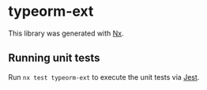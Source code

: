 # typeorm-ext

This library was generated with [Nx](https://nx.dev).

## Running unit tests

Run `nx test typeorm-ext` to execute the unit tests via [Jest](https://jestjs.io).
